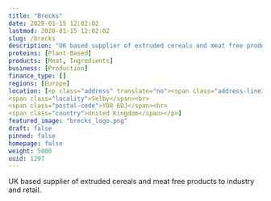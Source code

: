 ```yaml
---
title: "Brecks"
date: 2020-01-15 12:02:02
lastmod: 2020-01-15 12:02:02
slug: /brecks
description: "UK based supplier of extruded cereals and meat free products to industry and retail."
proteins: [Plant-Based]
products: [Meat, Ingredients]
business: [Production]
finance_type: []
regions: [Europe]
location: [<p class="address" translate="no"><span class="address-line1">Unnamed Road</span><br>
<span class="locality">Selby</span><br>
<span class="postal-code">YO8 6DJ</span><br>
<span class="country">United Kingdom</span></p>]
featured_image: "brecks_logo.png"
draft: false
pinned: false
homepage: false
weight: 5000
uuid: 1297
---
```

<p>UK based supplier of extruded cereals and meat free products to industry and retail.</p>
